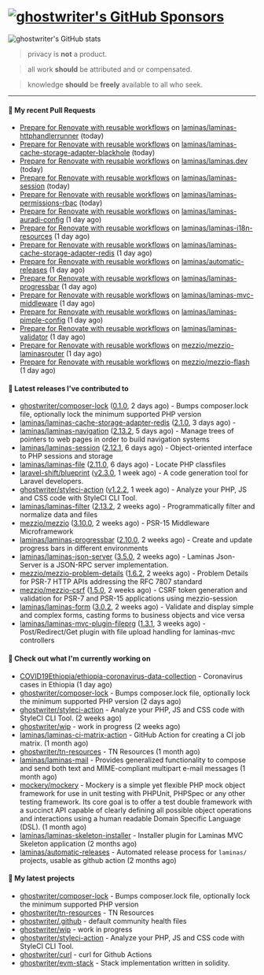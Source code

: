 # [![ghostwriter's GitHub Sponsors](https://img.shields.io/github/sponsors/ghostwriter?label=Sponsors&style=flat-square&logo=GitHub%20Sponsors)](https://github.com/sponsors/ghostwriter)

![ghostwriter's GitHub stats](https://github-readme-stats.vercel.app/api?username=ghostwriter&show_icons=true&count_private=true&hide_title=true&hide_rank=true&icon_color=333)

> privacy is **not** a product.

> all work **should** be attributed and or compensated.

> knowledge **should** be **freely** available to all who seek.

---
#### 🔨 My recent Pull Requests

- [Prepare for Renovate with reusable workflows](https://github.com/laminas/laminas-httphandlerrunner/pull/27) on [laminas/laminas-httphandlerrunner](https://github.com/laminas/laminas-httphandlerrunner) (today)
- [Prepare for Renovate with reusable workflows](https://github.com/laminas/laminas-cache-storage-adapter-blackhole/pull/37) on [laminas/laminas-cache-storage-adapter-blackhole](https://github.com/laminas/laminas-cache-storage-adapter-blackhole) (today)
- [Prepare for Renovate with reusable workflows](https://github.com/laminas/laminas.dev/pull/9) on [laminas/laminas.dev](https://github.com/laminas/laminas.dev) (today)
- [Prepare for Renovate with reusable workflows](https://github.com/laminas/laminas-session/pull/51) on [laminas/laminas-session](https://github.com/laminas/laminas-session) (today)
- [Prepare for Renovate with reusable workflows](https://github.com/laminas/laminas-permissions-rbac/pull/28) on [laminas/laminas-permissions-rbac](https://github.com/laminas/laminas-permissions-rbac) (today)
- [Prepare for Renovate with reusable workflows](https://github.com/laminas/laminas-auradi-config/pull/14) on [laminas/laminas-auradi-config](https://github.com/laminas/laminas-auradi-config) (1 day ago)
- [Prepare for Renovate with reusable workflows](https://github.com/laminas/laminas-i18n-resources/pull/23) on [laminas/laminas-i18n-resources](https://github.com/laminas/laminas-i18n-resources) (1 day ago)
- [Prepare for Renovate with reusable workflows](https://github.com/laminas/laminas-cache-storage-adapter-redis/pull/27) on [laminas/laminas-cache-storage-adapter-redis](https://github.com/laminas/laminas-cache-storage-adapter-redis) (1 day ago)
- [Prepare for Renovate with reusable workflows](https://github.com/laminas/automatic-releases/pull/178) on [laminas/automatic-releases](https://github.com/laminas/automatic-releases) (1 day ago)
- [Prepare for Renovate with reusable workflows](https://github.com/laminas/laminas-progressbar/pull/12) on [laminas/laminas-progressbar](https://github.com/laminas/laminas-progressbar) (1 day ago)
- [Prepare for Renovate with reusable workflows](https://github.com/laminas/laminas-mvc-middleware/pull/24) on [laminas/laminas-mvc-middleware](https://github.com/laminas/laminas-mvc-middleware) (1 day ago)
- [Prepare for Renovate with reusable workflows](https://github.com/laminas/laminas-pimple-config/pull/16) on [laminas/laminas-pimple-config](https://github.com/laminas/laminas-pimple-config) (1 day ago)
- [Prepare for Renovate with reusable workflows](https://github.com/laminas/laminas-validator/pull/119) on [laminas/laminas-validator](https://github.com/laminas/laminas-validator) (1 day ago)
- [Prepare for Renovate with reusable workflows](https://github.com/mezzio/mezzio-laminasrouter/pull/14) on [mezzio/mezzio-laminasrouter](https://github.com/mezzio/mezzio-laminasrouter) (1 day ago)
- [Prepare for Renovate with reusable workflows](https://github.com/mezzio/mezzio-flash/pull/17) on [mezzio/mezzio-flash](https://github.com/mezzio/mezzio-flash) (1 day ago)

#### 🔭 Latest releases I've contributed to

- [ghostwriter/composer-lock](https://github.com/ghostwriter/composer-lock) ([0.1.0](https://github.com/ghostwriter/composer-lock/releases/tag/0.1.0), 2 days ago) - Bumps composer.lock file, optionally lock the minimum supported PHP version
- [laminas/laminas-cache-storage-adapter-redis](https://github.com/laminas/laminas-cache-storage-adapter-redis) ([2.1.0](https://github.com/laminas/laminas-cache-storage-adapter-redis/releases/tag/2.1.0), 3 days ago) - 
- [laminas/laminas-navigation](https://github.com/laminas/laminas-navigation) ([2.13.2](https://github.com/laminas/laminas-navigation/releases/tag/2.13.2), 5 days ago) - Manage trees of pointers to web pages in order to build navigation systems
- [laminas/laminas-session](https://github.com/laminas/laminas-session) ([2.12.1](https://github.com/laminas/laminas-session/releases/tag/2.12.1), 6 days ago) - Object-oriented interface to PHP sessions and storage
- [laminas/laminas-file](https://github.com/laminas/laminas-file) ([2.11.0](https://github.com/laminas/laminas-file/releases/tag/2.11.0), 6 days ago) - Locate PHP classfiles
- [laravel-shift/blueprint](https://github.com/laravel-shift/blueprint) ([v2.3.0](https://github.com/laravel-shift/blueprint/releases/tag/v2.3.0), 1 week ago) - A code generation tool for Laravel developers.
- [ghostwriter/styleci-action](https://github.com/ghostwriter/styleci-action) ([v1.2.2](https://github.com/ghostwriter/styleci-action/releases/tag/v1.2.2), 1 week ago) - Analyze your PHP, JS and CSS code with StyleCI CLI Tool.
- [laminas/laminas-filter](https://github.com/laminas/laminas-filter) ([2.13.2](https://github.com/laminas/laminas-filter/releases/tag/2.13.2), 2 weeks ago) - Programmatically filter and normalize data and files
- [mezzio/mezzio](https://github.com/mezzio/mezzio) ([3.10.0](https://github.com/mezzio/mezzio/releases/tag/3.10.0), 2 weeks ago) - PSR-15 Middleware Microframework
- [laminas/laminas-progressbar](https://github.com/laminas/laminas-progressbar) ([2.10.0](https://github.com/laminas/laminas-progressbar/releases/tag/2.10.0), 2 weeks ago) - Create and update progress bars in different environments
- [laminas/laminas-json-server](https://github.com/laminas/laminas-json-server) ([3.5.0](https://github.com/laminas/laminas-json-server/releases/tag/3.5.0), 2 weeks ago) - Laminas Json-Server is a JSON-RPC server implementation.
- [mezzio/mezzio-problem-details](https://github.com/mezzio/mezzio-problem-details) ([1.6.2](https://github.com/mezzio/mezzio-problem-details/releases/tag/1.6.2), 2 weeks ago) - Problem Details for PSR-7 HTTP APIs addressing the RFC 7807 standard
- [mezzio/mezzio-csrf](https://github.com/mezzio/mezzio-csrf) ([1.5.0](https://github.com/mezzio/mezzio-csrf/releases/tag/1.5.0), 2 weeks ago) - CSRF token generation and validation for PSR-7 and PSR-15 applications using mezzio-session
- [laminas/laminas-form](https://github.com/laminas/laminas-form) ([3.0.2](https://github.com/laminas/laminas-form/releases/tag/3.0.2), 2 weeks ago) - Validate and display simple and complex forms, casting forms to business objects and vice versa
- [laminas/laminas-mvc-plugin-fileprg](https://github.com/laminas/laminas-mvc-plugin-fileprg) ([1.3.1](https://github.com/laminas/laminas-mvc-plugin-fileprg/releases/tag/1.3.1), 3 weeks ago) - Post/Redirect/Get plugin with file upload handling for laminas-mvc controllers

#### 👷 Check out what I'm currently working on

- [COVID19Ethiopia/ethiopia-coronavirus-data-collection](https://github.com/COVID19Ethiopia/ethiopia-coronavirus-data-collection) - Coronavirus cases in Ethiopia (1 day ago)
- [ghostwriter/composer-lock](https://github.com/ghostwriter/composer-lock) - Bumps composer.lock file, optionally lock the minimum supported PHP version (2 days ago)
- [ghostwriter/styleci-action](https://github.com/ghostwriter/styleci-action) - Analyze your PHP, JS and CSS code with StyleCI CLI Tool. (2 weeks ago)
- [ghostwriter/wip](https://github.com/ghostwriter/wip) - work in progress (2 weeks ago)
- [laminas/laminas-ci-matrix-action](https://github.com/laminas/laminas-ci-matrix-action) - GitHub Action for creating a CI job matrix. (1 month ago)
- [ghostwriter/tn-resources](https://github.com/ghostwriter/tn-resources) - TN Resources (1 month ago)
- [laminas/laminas-mail](https://github.com/laminas/laminas-mail) - Provides generalized functionality to compose and send both text and MIME-compliant multipart e-mail messages (1 month ago)
- [mockery/mockery](https://github.com/mockery/mockery) - Mockery is a simple yet flexible PHP mock object framework for use in unit testing with PHPUnit, PHPSpec or any other testing framework. Its core goal is to offer a test double framework with a succinct API capable of clearly defining all possible object operations and interactions using a human readable Domain Specific Language (DSL). (1 month ago)
- [laminas/laminas-skeleton-installer](https://github.com/laminas/laminas-skeleton-installer) - Installer plugin for Laminas MVC Skeleton application (2 months ago)
- [laminas/automatic-releases](https://github.com/laminas/automatic-releases) - Automated release process for `laminas/` projects, usable as github action (2 months ago)

#### 🌱 My latest projects

- [ghostwriter/composer-lock](https://github.com/ghostwriter/composer-lock) - Bumps composer.lock file, optionally lock the minimum supported PHP version
- [ghostwriter/tn-resources](https://github.com/ghostwriter/tn-resources) - TN Resources
- [ghostwriter/.github](https://github.com/ghostwriter/.github) - default community health files
- [ghostwriter/wip](https://github.com/ghostwriter/wip) - work in progress
- [ghostwriter/styleci-action](https://github.com/ghostwriter/styleci-action) - Analyze your PHP, JS and CSS code with StyleCI CLI Tool.
- [ghostwriter/curl](https://github.com/ghostwriter/curl) - curl for Github Actions
- [ghostwriter/evm-stack](https://github.com/ghostwriter/evm-stack) - Stack implementation written in solidity.

